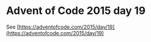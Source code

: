 # Advent of Code 2015 day 19

See [https://adventofcode.com/2015/day/19](https://adventofcode.com/2015/day/19)
